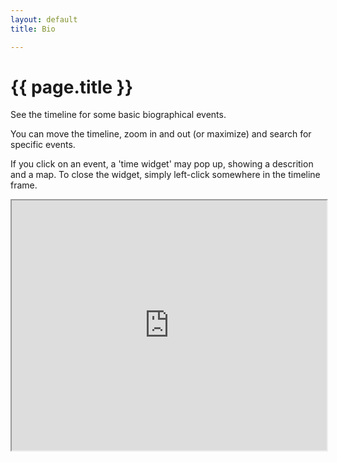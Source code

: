 ```yaml
---
layout: default
title: Bio

---
```


# {{ page.title }}
See the timeline for some basic biographical events.

You can move the timeline, zoom in and out (or maximize) and search for specific events.

If you click on an event, a 'time widget' may pop up, showing a descrition and a map. To close the widget, simply left-click somewhere in the timeline frame.

<iframe width="100%" height="400" src="https://time.graphics/de/embed?v=1&id=391895" frameborder="1" allowfullscreen></iframe>
